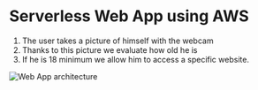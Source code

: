 # Serverless Web App using AWS

1) The user takes a picture of himself with the webcam
2) Thanks to this picture we evaluate how old he is
3) If he is 18 minimum we allow him to access a specific website.

![Web App architecture](http://url/to/img.png)